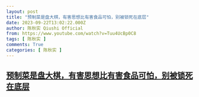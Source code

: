 ```yaml
---
layout: post
title: "预制菜是盘大棋，有害思想比有害食品可怕，别被锁死在底层"
date: 2023-09-22T13:02:22.000Z
author: 陈秋实 Qiushi Official
from: https://www.youtube.com/watch?v=Tuu4UcBp0C8
tags: [ 陈秋实 ]
comments: True
categories: [ 陈秋实 ]
---
```

<!--1695387742000-->
[预制菜是盘大棋，有害思想比有害食品可怕，别被锁死在底层](https://www.youtube.com/watch?v=Tuu4UcBp0C8)
------

<div>

</div>
